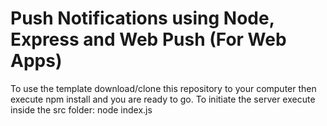 # Push Notifications using Node, Express and Web Push (For Web Apps)


To use the template download/clone this repository to your computer then execute npm install and you are ready to go. To initiate the server execute inside the src folder: node index.js
